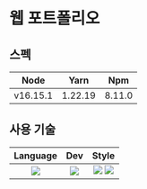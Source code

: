 # 웹 포트폴리오

## 스펙
|Node|Yarn|Npm|
|:--:|:--:|:--:|
|v16.15.1|1.22.19|8.11.0|

## 사용 기술
|Language|Dev|Style|
|:--:|:--:|:--:|
|<img src="https://img.shields.io/badge/Typescript-3178C6?style=flat&logo=typescript&logoColor=white">|<img src="https://img.shields.io/badge/Next-000000?style=flat&logo=Next.js&logoColor=white"/>|<img src="https://img.shields.io/badge/Tailwind CSS-06B6D4?style=flat&logo=Tailwind CSS&logoColor=white"/> <img src="https://img.shields.io/badge/SCSS-CC6699?style=flat&logo=Sass&logoColor=white"/>|